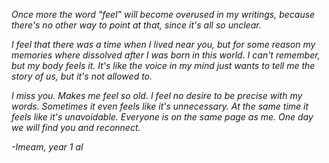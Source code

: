 *Once more the word "feel" will become overused in my writings, because there's no other way to point at that, since it's all so unclear.*

*I feel that there was a time when I lived near you, but for some reason my memories where dissolved after I was born in this world. I can't remember, but my body feels it. It's like the voice in my mind just wants to tell me the story of us, but it's not allowed to.*

*I miss you. Makes me feel so old. I feel no desire to be precise with my words. Sometimes it even feels like it's unnecessary. At the same time it feels like it's unavoidable. Everyone is on the same page as me. One day we will find you and reconnect.* 

*-Imeam, year 1 aI*